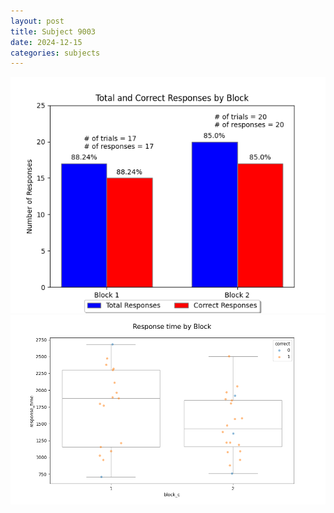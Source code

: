 ```yaml
---
layout: post
title: Subject 9003
date: 2024-12-15
categories: subjects
---
```


![](data/9003/run-6/9003_ATS_responses.png)
![](data/9003/run-6/9003_ATS_rt.png)
